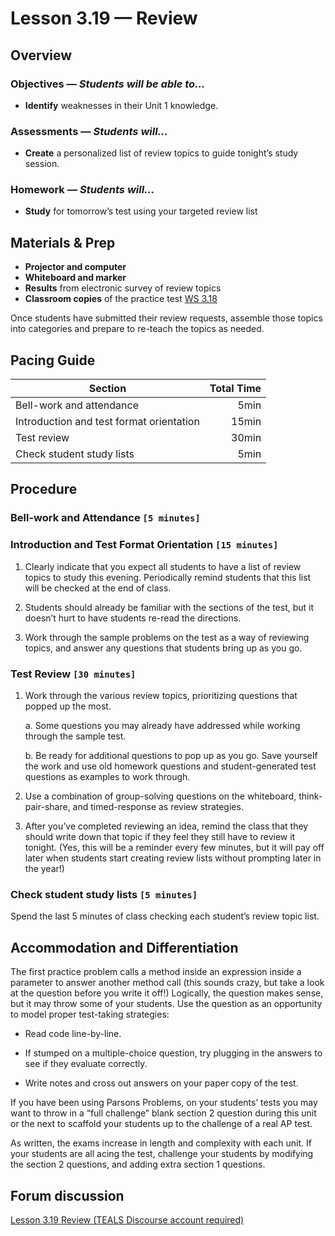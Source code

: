 Lesson 3.19 — Review
====================================================================================================

Overview
--------
### Objectives — _Students will be able to…_
- **Identify** weaknesses in their Unit 1 knowledge.

### Assessments — _Students will…_
- **Create** a personalized list of review topics to guide tonight’s study session.

### Homework — _Students will…_
- **Study** for tomorrow’s test using your targeted review list


Materials & Prep
----------------
- **Projector and computer**
- **Whiteboard and marker**
- **Results** from electronic survey of review topics
- **Classroom copies** of the practice test [WS 3.18][]

Once students have submitted their review requests, assemble those topics into categories and
prepare to re-teach the topics as needed.


Pacing Guide
------------
| Section                                  | Total Time |
|------------------------------------------|-----------:|
| Bell-work and attendance                 |       5min |
| Introduction and test format orientation |      15min |
| Test review                              |      30min |
| Check student study lists                |       5min |


Procedure
---------

### Bell-work and Attendance `[5 minutes]`

### Introduction and Test Format Orientation `[15 minutes]`

1. Clearly indicate that you expect all students to have a list of review topics to study this
   evening. Periodically remind students that this list will be checked at the end of class.

2. Students should already be familiar with the sections of the test, but it doesn’t hurt to have
   students re-read the directions.

3. Work through the sample problems on the test as a way of reviewing topics, and answer any
   questions that students bring up as you go.

### Test Review `[30 minutes]`

1. Work through the various review topics, prioritizing questions that popped up the most.

   a. Some questions you may already have addressed while working through the sample test.

   b. Be ready for additional questions to pop up as you go. Save yourself the work and use old
      homework questions and student-generated test questions as examples to work through.

2. Use a combination of group-solving questions on the whiteboard, think-pair-share, and
   timed-response as review strategies.

3. After you’ve completed reviewing an idea, remind the class that they should write down that topic
   if they feel they still have to review it tonight. (Yes, this will be a reminder every few
   minutes, but it will pay off later when students start creating review lists without prompting
   later in the year!)

### Check student study lists `[5 minutes]`
Spend the last 5 minutes of class checking each student’s review topic list.


Accommodation and Differentiation
---------------------------------
The first practice problem calls a method inside an expression inside a parameter to answer another
method call (this sounds crazy, but take a look at the question before you write it off!) Logically,
the question makes sense, but it may throw some of your students. Use the question as an opportunity
to model proper test-taking strategies:

- Read code line-by-line.

- If stumped on a multiple-choice question, try plugging in the answers to see if they evaluate
  correctly.

- Write notes and cross out answers on your paper copy of the test.

If you have been using Parsons Problems, on your students’ tests you may want to throw in a “full
challenge” blank section 2 question during this unit or the next to scaffold your students up to the
challenge of a real AP test.

As written, the exams increase in length and complexity with each unit. If your students are all
acing the test, challenge your students by modifying the section 2 questions, and adding extra
section 1 questions.


Forum discussion
----------------
[Lesson 3.19 Review (TEALS Discourse account required)](http://forums.tealsk12.org/c/unit-3/3-19-review)


[WS 3.18]:  https://raw.githubusercontent.com/TEALSK12/apcsa-public/master/curriculum/Unit3/WS%203.18.docx
